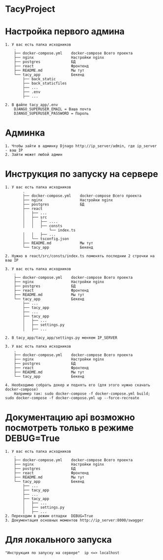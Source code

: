 # TacyProject


# Настройка первого админа
    1. У вас есть папка исходников 
        . 
        ├── docker-compose.yml    docker-compose Всего проекта   
        ├── nginx                 Настройки nginx
        ├── postgres              БД 
        ├── react                 Фронтенд
        ├── README.md             Мы тут
        └── tacy_app              Бекенд
            ├── back_static
            ├── back_staticfiles
            ├── ...
            ├── .env
            ├── ...

    2. В файле tacy_app/.env
        DJANGO_SUPERUSER_EMAIL = Ваша почта
        DJANGO_SUPERUSER_PASSWORD = Пароль

# Админка 
    1. Чтобы зайти в админку Djnago http://ip_server/admin, где ip_server - ваш IP 
    2. Зайти может любой админ

# Инструкция по запуску на сервере 
    1. У вас есть папка исходников 
            . 
            ├── docker-compose.yml    docker-compose Всего проекта   
            ├── nginx                 Настройки nginx
            ├── postgres              БД 
            ├── react
            │   ├── ...
            │   ├── src
            │   │   ├── ....
            │   │   ├── consts
                        └── index.ts
            │   │   ├── ...
            │   └── tsconfig.json
            ├── README.md             Мы тут
            └── tacy_app              Бекенд
            
    2. Нужно в react/src/consts/index.ts поменять последнии 2 строчки на ваш IP

    3. У вас есть папка исходников 
        . 
        ├── docker-compose.yml    docker-compose Всего проекта   
        ├── nginx                 Настройки nginx
        ├── postgres              БД 
        ├── react                 Фронтенд
        ├── README.md             Мы тут
        └── tacy_app              Бекенд
            ├── ...
            ├── tacy_app
            ├── ...
            ├── tacy_app
            │   ├── ...
            │   ├── settings.py 
            │   ├── ...

    2. В tacy_app/tacy_app/settings.py меняем IP_SERVER

    3. У вас есть папка исходников 
        . 
        ├── docker-compose.yml    docker-compose Всего проекта   
        ├── nginx                 Настройки nginx
        ├── postgres              БД 
        ├── react                 Фронтенд
        ├── README.md             Мы тут
        └── tacy_app              Бекенд
    
    4. Необходимо собрать докер и поднять его (для этого нужно скачать docker-compose)
        Например так: sudo docker-compose -f docker-compose.yml build; sudo docker-compose -f docker-compose.yml up --force-recreate

# Документацию api возможно посмотреть только в режиме DEBUG=True
    1. У вас есть папка исходников 
        . 
        ├── docker-compose.yml    docker-compose Всего проекта   
        ├── nginx                 Настройки nginx
        ├── postgres              БД 
        ├── react                 Фронтенд
        ├── README.md             Мы тут
        └── tacy_app              Бекенд
            ├── ...
            ├── tacy_app
            ├── ...
            ├── tacy_app
            │   ├── ...
            │   ├── settings.py 
            │   ├── ...
    2. Переходим в режим отладки  DEBUG=True
    3. Документация основных моментов http://ip_server:8000/swagger

# Для локального запуска 
    "Инструкция по запуску на сервере"  ip <=> localhost


